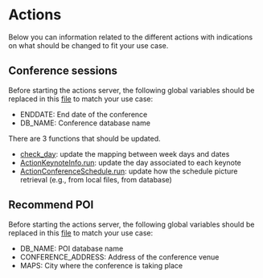 # Actions

Below you can information related to the different actions with indications on what should be changed to fit your use case.

## Conference sessions

Before starting the actions server, the following global variables should be replaced in this [file](action_conf_sessions.py) to match your use case:

* ENDDATE: End date of the conference
* DB_NAME: Conference database name 

There are 3 functions that should be updated.

* [check_day](action_conf_sessions.py#L568): update the mapping between week days and dates
* [ActionKeynoteInfo.run](action_conf_sessions.py#L387): update the day associated to each keynote
* [ActionConferenceSchedule.run](action_conf_sessions.py#L461): update how the schedule picture retrieval (e.g., from local files, from database)

## Recommend POI

Before starting the actions server, the following global variables should be replaced in this [file](action_recommend_poi.py) to match your use case:
* DB_NAME: POI database name
* CONFERENCE_ADDRESS: Address of the conference venue 
* MAPS: City where the conference is taking place 
